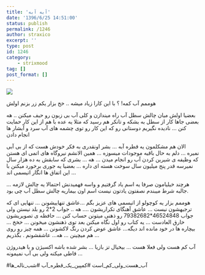 ```yaml
---
title: 'آبه آبه'
date: '1396/6/25 14:51:00'
status: publish
permalink: /1246
author: straxico
excerpt: ''
type: post
id: 1246
category:
    - strixmood
tag: []
post_format: []
---
```

![](../../uploads/2015/08/10848086_1657227897844860_907157232_n.jpg)

هوممم آب کمه! ؟ با این کارا زیاد میشه .. خخ بزار یکم زر بزنم اولش

بعضیا اولش میان چالش سطل آب راه میندازن و کلی آب بی زبون رو حیف میکنن .. هه بعضی جاها کار از سطل به بشکه و تانکر هم رسید که مثلا یه عده با هم از این کار حمایت کنن … نادیده نگیریم دوستانی رو که این کار رو توی چشمه های آب سرد و آبشار ها انجام دادن

الان هم مشکلمون یه قطره آبه … بشر اونقدری به فکر خودش هست که از بی آبی نمیره … دلم به حال باقیه موجودات میسوزه … همین الانشم نیروگاه های اتمی ای هستن که وظیفه ی شیرین کردن آب رو انجام میدن … هه … بشری که سابقش به ده هزار سال نمیرسه قدر پنج میلیون سال سوخت هسته ای داره … بعضیا یه جوری برخورد میکنن با این اتفاق ها انگار اتیسمی اند …

هرچند خیلیامون صرفا یه اسم یاد گرفتیم و واسه فهمیدنش احتمالا یه چالش لازمه … جالبه شرط میبندم نصفتون یادتون نیست اسم اون بیماریه چالش سطل آب چی بود.

هوممم بزار یه کوچولو از اتیسمی های عزیز بگم …عاشق تنهاییشونن … تنهایی ای که ترجیهشون نیست … عاشق آهنگای تکراریشون …. هه .. جواب 2\*2 رو بلد نیستن ولی جواب 46524848\*79382682 رو ذهنی میتونن حساب کنن … حافظه ی تصویریشون خارق العادست … یه کتاب رو اول نگاه میکنن بعد توی ذهنشون میخونن … خخخ … بیچاره ها در خود مانده اند دیگه… عاشق عوض کردن رنگ لاکشونن … همه چیز رو روی هم میچینن … هه… عاشقشونم . بگذریم …

آب کم هست ولی فعلا هست … بیخیال تز بازیا … بشر شده باشه اکسیژن و با هیدروژن قاطی میکنه ولی بی آب نمیمونه …

\#آب\_هست\_ولی\_کم\_است #کمپین\_یک\_قطره\_آب #شب\_ناله\_ها